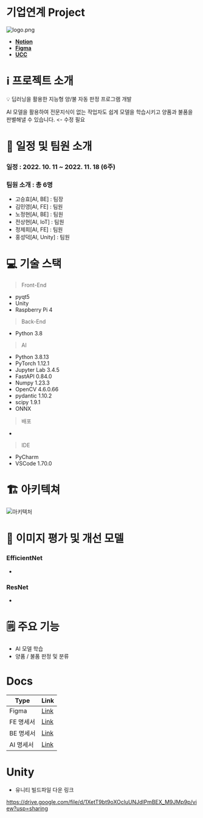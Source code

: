 # 기업연계 Project

![logo.png](https://upload.wikimedia.org/wikipedia/commons/5/58/Samsung_Display_Logo.jpg)

- [**Notion**](https://www.notion.so/90897becaded42c2a6bcaeced5ce7f1d)
- [**Figma**](https://www.figma.com/file/GVsM0aWhkPBgg5Qu9BeThf/Untitled?node-id=0%3A1)
- [**UCC**]()

# ℹ️ 프로젝트 소개

<aside>
💡 딥러닝을 활용한 지능형 양/불 자동 판정 프로그램 개발


</aside>

AI 모델을 활용하여 전문지식이 없는 작업자도 쉽게 모델을 학습시키고 양품과 불품을 판별해낼 수 있습니다. <- 수정 필요

# 📅 일정 및 팀원 소개

### 일정 : **2022. 10. 11 ~ 2022. 11. 18 (6주)**

### 팀원 소개 : 총 6명

- 고승효[AI, BE] : 팀장
- 김민영[AI, FE] : 팀원
- 노정현[AI, BE] : 팀원
- 전상현[AI, IoT] : 팀원
- 정제희[AI, FE] : 팀원
- 홍성덕[AI, Unity] : 팀원

# 💻 기술 스택

> Front-End

- pyqt5 
- Unity
- Raspberry Pi 4

> Back-End

- Python 3.8

> AI

- Python 3.8.13
- PyTorch 1.12.1
- Jupyter Lab 3.4.5
- FastAPI 0.84.0
- Numpy 1.23.3
- OpenCV 4.6.0.66
- pydantic 1.10.2
- scipy 1.9.1
- ONNX 

> 배포

- 

> IDE

- PyCharm 
- VSCode 1.70.0

# **🏗️** 아키텍쳐

![아키텍처](/uploads/7ad7d0a400d1869c78862135d7726bd0/아키텍처.png)


# 🤖 이미지 평가 및 개선 모델

### EfficientNet

- 

### ResNet

- 

# 🗒️ 주요 기능

- AI 모델 학습
- 양품 / 불품 판정 및 분류


# Docs

| Type      | Link                                                         |
| --------- | ------------------------------------------------------------ |
| Figma     | [Link](https://www.figma.com/file/GVsM0aWhkPBgg5Qu9BeThf/Untitled?node-id=0%3A1) |
| FE 명세서 | [Link]()                                                     |
| BE 명세서 | [Link]()                                                     |
| AI 명세서 | [Link]()                                                     |

# Unity

- 유니티 빌드파일 다운 링크

https://drive.google.com/file/d/1XetT9bt9oXOcluUNJdlPmBEX_M9JMp9p/view?usp=sharing